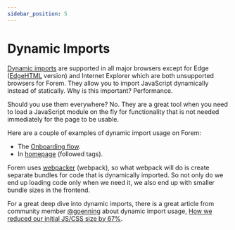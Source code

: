 ```yaml
---
sidebar_position: 5
---
```


# Dynamic Imports

[Dynamic imports](https://developer.mozilla.org/en-US/docs/Web/JavaScript/Reference/Statements/import/#Dynamic_Imports)
are supported in all major browsers except for Edge
([EdgeHTML](https://en.wikipedia.org/wiki/EdgeHTML) version) and Internet
Explorer which are both unsupported browsers for Forem. They allow you to import
JavaScript dynamically instead of statically. Why is this important?
Performance.

Should you use them everywhere? No. They are a great tool when you need to load
a JavaScript module on the fly for functionality that is not needed immediately
for the page to be usable.

Here are a couple of examples of dynamic import usage on Forem:

- The
  [Onboarding flow](https://github.com/forem/forem/blob/0633d85b6b0e083bb7b21b11642b2b17d3fe9de6/app/javascript/packs/Onboarding.jsx#L21).
- In
  [homepage](https://github.com/forem/forem/blob/0633d85b6b0e083bb7b21b11642b2b17d3fe9de6/app/javascript/packs/homePage.jsx#L59)
  (followed tags).

Forem uses [webpacker](frontend/webpacker) (webpack), so what webpack will do is
create separate bundles for code that is dynamically imported. So not only do we
end up loading code only when we need it, we also end up with smaller bundle
sizes in the frontend.

For a great deep dive into dynamic imports, there is a great article from
community member [@goenning](https://dev.to/goenning) about dynamic import
usage,
[How we reduced our initial JS/CSS size by 67%](https://dev.to/goenning/how-we-reduced-our-initial-jscss-size-by-67-3ac0).
